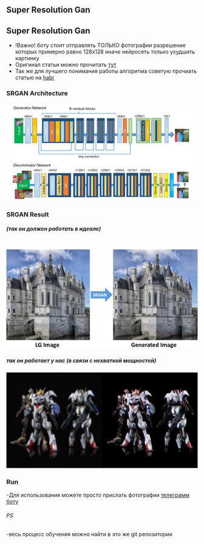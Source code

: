 ## Super Resolution Gan
## Super Resolution Gan
- !Важно! боту стоит отправлять ТОЛЬКО фотографии разрешение которых примерно равно 128x128 иначе нейросеть только ухудшить картинку 
- Оригинал статьи можно прочитать [тут](https://arxiv.org/pdf/1609.04802.pdf)
- Так же для лучшего понимания работы алгоритма советую прочиать статью на [habr](https://habr.com/ru/articles/742420/)
### SRGAN Architecture
![ ](/model%20(1).jpeg)
### SRGAN Result
##### (так он должен работать в идеале)
![](/SRGAN_Result3.png)

##### так он работает у нас (в связи с нехваткой мощностей)
![](/photo_2024-02-04_13-50-21.jpg)

### Run
-Для использования можете просто прислать фотографии [телеграмм боту](https://t.me/Opostupashkabot)

###### PS
-весь процесс обучения можно найти в это же git репозитории 
